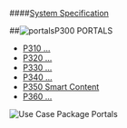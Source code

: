 ####[System Specification](https://github.com/massiveart/sulu-docs/tree/master/system-specification/ "Index of System Specifications")

##![portals](https://raw.github.com/massiveart/sulu-docs/master/system-specification/images/package-portals.png)P300 PORTALS

* [P310 …](https://github.com/massiveart/sulu-docs/tree/master/system-specification/p300/p310 "P310 …")
* [P320 …](https://github.com/massiveart/sulu-docs/tree/master/system-specification/p300/p320 "P320 …")
* [P330 …](https://github.com/massiveart/sulu-docs/tree/master/system-specification/p300/p330 "P330 …")
* [P340 …](https://github.com/massiveart/sulu-docs/tree/master/system-specification/p300/p340 "P340 …")
* [P350 Smart Content](https://github.com/massiveart/sulu-docs/tree/master/system-specification/p300/p350 "P350 Smart Content")
* [P360 …](https://github.com/massiveart/sulu-docs/tree/master/system-specification/p300/p360 "P360 …")

![Use Case Package Portals](https://raw.github.com/massiveart/sulu-docs/master/system-specification/images/package-portals-detail.png)